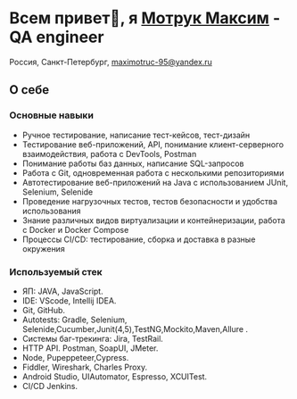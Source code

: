 
# Всем привет👋, я [Мотрук Максим](https://github.com/MisterMAX789) - QA engineer
Россия, Санкт-Петербург, maximotruc-95@yandex.ru

## О себе

### Основные навыки

- Ручное тестирование, написание тест-кейсов, тест-дизайн
- Тестирование веб-приложений, API, понимание клиент-серверного взаимодействия, работа с DevTools, Postman
- Понимание работы баз данных, написание SQL-запросов
- Работа с Git, одновременная работа с несколькими репозиториями
- Автотестирование веб-приложений на Java с использованием JUnit, Selenium, Selenide
- Проведение нагрузочных тестов, тестов безопасности и удобства использования
- Знание различных видов виртуализации и контейнеризации, работа с Docker и Docker Compose
- Процессы CI/CD: тестирование, сборка и доставка в разные окружения

### Используемый стек
* ЯП: JAVA, JavaScript.
* IDE: VScode, Intellij IDEA.
* Git, GitHub.
* Autotests: Gradle, Selenium, Selenide,Cucumber,Junit(4,5),TestNG,Mockito,Maven,Allure .
* Cистемы баг-трекинга: Jira, TestRail.
* HTTP API. Postman, SoapUI, JMeter. 
* Node, Pupeppeteer,Cypress. 
* Fiddler, Wireshark, Charles Proxy. 
* Android Studio, UIAutomator, Espresso, XCUITest.
* CI/CD Jenkins.
